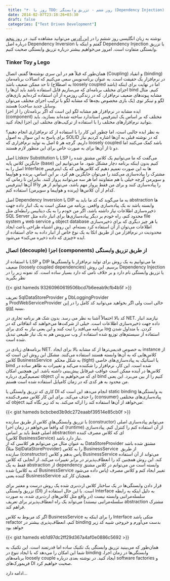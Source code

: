 ```yaml
---
 title: "۳۰ روز با TDD: روز ششم - تزریق وابستگی (Dependency Injection) چیست؟" 
 date: 2014-02-07T23:18:26+03:30
 draft: false 
 categories: ["Test Driven Development"]
---
```





نوشته به زبان انگلیسی روز ششم را در [این آدرس](http://blogs.telerik.com/justteam/posts/13-09-20/30-days-of-tdd-day-six-what-is-dependency-injection-) می‌توانید مشاهده کنید. در [روز پنجم](/post/82-30-روز-با-tdd--روز-پنجم---کد-solid-ایجاد-کنید/) درباره اصل Dependency Inversion گفتم و اینکه با Dependency Injection یا تزریق وابستگی متفاوت است. امروز می‌خواهیم بیشتر درباره تزریق وابستگی صحبت کنیم.



### Tinker Toy و Lego



همان‌طور که قبلاً هم در این سری نوشته‌ها گفتم، اتصال (Coupling) و انقیاد (binding) در نرم‌افزار یک حقیقت است. به عنوان برنامه‌نویس سعی می‌کنیم که اتصالات برنامه‌مان تا حد ممکن ضعیف باشد (به اصطلاح loosely coupled باشد) اما در نهایت برای اینکه اجزای مختلف برنامه‌ای که می‌سازیم قابل استفاده باشد باید آن‌ها را bind کنیم. مثال مشابه پیوندهای ضعیف نرم‌افزار، که در زندگی روزمره از آن استفاده کرده‌ایم بازی‌های لگو و تینکر توی (یک بازی مخصوص بچه‌ها که مشابه لگو با ترکیب اجزای مختلف می‌توان وسایل جدید ساخت) هستند.  
ایده مشابه در نرم‌افزار هم مشابه لگو این است که اگر برنامه‌تان را از اجزا (component) مختلف که بر اساس یک اینترفیس استاندارد ساخته شده‌اند بسازید، باید بتوانید نرم‌افزارهای مختلف را با استفاده از ترکیب‌های مختلف این اجزا ایجاد کنید.



به نظر ایده جالبی است، اما چطور این کار را با استفاده از کد نرم‌افزاری انجام دهیم؟ برای پاسخ به این سوال به اصول SOLID‌ که در نوشته قبلی به آن‌ها اشاره کردیم نیاز داریم. گرچه هر ۵ اصل به تولید نرم‌افزاری که loosely coupled باشد کمک می‌کنند اما دو تا از آن‌ها برای به صورت خاص برای این منظور لازم هستند.



اصل Liskov Substitution یا LSP‌ می‌گفت که ما می‌توانیم یک کلاس مشتق شده را جایگزین کلاس پایه (base) کنیم بدون اینکه برنامه دچار مشکل شود. ما می‌توانیم این اصل را به Interface ها به این صورت تعمیم دهیم که کلاس‌هایی که یک اینترفیس مشترک را پیاده‌سازی می‌کنند را می‌توان جایگزین هم کرد. بر این اساس، پرنده و هواپیما و سوپرمن گرچه خیلی با هم متفاوتند اما هر سه می‌توانند پرواز کنند. بنابراین تا زمانی که آن‌ها اینترفیس IFly را پیاده‌سازی کنند و برای من فقط پرواز مهم باشد، می‌توانم از هر کدام از آن کلاس‌ها (پرنده و هواپیما و سوپرمن) استفاده کنم.



اصل Dependency Inversion یا DIP به ما می‌گوید که کد ما باید به abstraction ها وابسته باشد نه یک پیاده‌سازی واقعی. برنامه من ممکن است به یک انبار داده جهت ذخیره‌سازی اطلاعات نیاز داشته باشد، اگر من خودم را به یک دیتابیس رابطه‌ای مثل SQL Server محدود کنم،‌ راه خودم بر دیگر پیاده‌سازی‌ها برای انبار داده مثل file system و web service و object database یا هر چیز دیگری که برای ذخیره‌سازی اطلاعات می‌توان از آن استفاده کرد بسته‌ام. این روش اشتباه طراحی باعث ایجاد محدودیت در نرم‌افزار من از طریق اتکا به یک نوع خاص از انبار داده به جای استفاده از ایده «چیزی که داده ذخیره می‌کند» می‌شود.



### اتصال (decouple) اجزا (components) از طریق تزریق وابستگی



با استفاده از LSP و DIP ما می‌توانیم به یک روش برای تولید نرم‌افزار با وابستگی‌ها ضعیف (loosely coupled dependencies) برسیم. این روش Dependency Injection یا تزریق وابستگی نام دارد و بر خلاف نامی که دارد بسیار ساده است. کد نمونه زیر را در نظر بگیرید

{{< gist hameds 93260960619506bcd7b6eeab9cfb4b5f >}}

تعریف SqlDataStoreProvider و DbLoggingProvider و ProdWebServiceProvider خالی است ولی اگر بخواهید می‌توانید کد کامل را در [این gist‌](https://gist.github.com/JamesBender/6588245) ببینید.



کد بالا احتمالاً آشنا به نظر می رسد. بدون شک هر برنامه تجاری در NET. نیازمند انبار داده جهت ذخیره‌سازی اطلاعات است. خیلی از شرکت‌ها می‌خواهند که اتفاقاتی که در برنامه می‌افتد را ثبت کنند و این یعنی نیاز به کدی برای log کردن. با متداول شدن استفاده از سیستم‌های توزیع شده استفاده از وب سرویس هم به یک نیاز طبیعی تبدیل شده است.



برنامه‌های زیادی در NET. به خصوص قدیمی‌ترها از کد مشابه بالا برای ایجاد instance از کلاس‌هایی که به آن‌ها وابسته هستند استفاده می‌کنند. مشکل این روش این است که کلاس BusinessService  به شکل محکم (tight) یا استاتیک به پیاده‌سازی‌های خاصی bind شده‌ است. این کار، نرم‌افزار را شکننده می‌کند و تغییرات به ظاهر ساده در کلاس‌ها در آینده ممکن است عواقب غیرقابل پیش‌بینی داشته باشد. این همچنین امکان تصمیم‌گیری درباره object ای که می‌خواهیم به آن bind کنیم را از بین می‌برد. این یعنی من محدود به هر کدی که در زمان کامپایل استفاده شده است هستم.



کاری که تزریق وابستگی یا DI انجام می‌دهد این است که static binding به وابستگی‌ها را حذف می‌کند. برای این کار کلاس مصرف‌کننده (consumer) پیاده‌سازی‌های مختلفی که object می‌خواهد از آن‌ها استفاده کند را ارائه می‌کند. به کد زیر نگاه کنید:


{{< gist hameds bcbcbed3b9dc272eaabf39514e85cb0f >}}

با تزریق وابستگی‌های کلاس از طریق سازنده (constructor) می‌توانم پیاده‌سازی اصلی که واقعاً می‌خواهم در زمان اجرا (runtime) از آن استفاده کنم را کنترل کنم. پیاده‌سازی اصلی فقط باید بر اساس abstraction ای که کلاس مصرف کننده (کلاس BusinessService) نیاز دارد باشد.   
به عنوان مثال من می‌توانم هر کلاسی که از DataStoreProvider مشتق شده باشد (مثلاً SqlDataStoreProvider) را به کلاس BusinessService  از طریق سازنده (constructor) پاس بدهم و کلاس BusinessService می‌تواند از آن استفاده کند. این روش همچنین کد را انعطاف‌پذیرتر در برابر تغییرات می‌کند. از آنجایی که کلاس فقط به یک abstraction از dependency وابسته است من می‌توانم در کلاس مشتق شده (که به کلاس BusinessService پاس داده می‌شود) تغییر ایجاد کنم و کلاس مصرف کننده یعنی BusinessService همچنان کار کند.



قرار دادن وابستگی‌ها در یک ساختار کلاس ارث‌بری شده یک روش درست و معتبر برای تزریق وابستگی (DI) است. با این حال استفاده از Interface به دلیل اینکه به رابطه سلسله‌مراتبی وابسته نیست (در واقع مثل کلاس‌های ارث‌بری شده، به صورت سلسله‌مراتبی نیستند) می‌تواند یک راه انعطاف‌پذیرتر برای تعریف abstraction مشترک فراهم کند.



اگر کد مربوط به کلاس BusinessService را برای اینکه به Interface متکی باشد refactor کنم، انعطاف‌پذیری بیشتر در binding بدست می‌آورم و خروجی شبیه کد زیر خواهد بود


{{< gist hameds eb1d97dc2ff29d367a4af0e0886c5692 >}}

همان‌طور که می‌بینید تزریق وابستگی یک تکنیک ساده اما قدرتمند است. این تکنیک به شما این امکان را می‌دهد که با ایجاد تنوع در binding وابستگی‌ها در زمان اجرا، برنامه‌های loosely couple ایجاد کنید. در نوشته بعدی درباره software factories و فریمورک‌های DI صحبت خواهیم کرد.



ادامه دارد...

